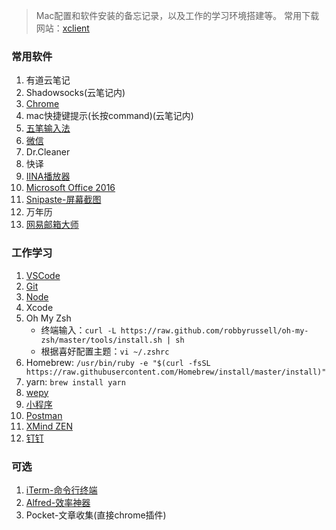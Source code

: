 > Mac配置和软件安装的备忘记录，以及工作的学习环境搭建等。
> 常用下载网站：[xclient](http://xclient.info/?t=5d76255927ad01f925e02fd6e6f50c7e56d41b4f)


### 常用软件
1. 有道云笔记
2. Shadowsocks(云笔记内)
3. [Chrome](https://www.google.cn/chrome/index.html)
4. mac快捷键提示(长按command)(云笔记内)
5. [五笔输入法](https://qingg.im/mac/)
6. [微信](https://weixin.qq.com/)
7. Dr.Cleaner
8. 快译
9. [IINA播放器](https://lhc70000.github.io/iina/zh-cn/)
10. [Microsoft Office 2016](http://xclient.info/s/office-for-mac-2016.html?t=a118b189e07b917a4df860f52ed5314ebf2c6c57)
11. [Snipaste-屏幕截图](https://zh.snipaste.com/)
12. 万年历
13. [网易邮箱大师](https://mail.163.com/dashi/)


### 工作学习
1. [VSCode](https://code.visualstudio.com/)
2. [Git](https://git-scm.com/downloads)
3. [Node](https://nodejs.org/zh-cn/)
4. Xcode
5. Oh My Zsh
    - 终端输入：`curl -L https://raw.github.com/robbyrussell/oh-my-zsh/master/tools/install.sh | sh`
    - 根据喜好配置主题：`vi ~/.zshrc`
6. Homebrew: `/usr/bin/ruby -e "$(curl -fsSL https://raw.githubusercontent.com/Homebrew/install/master/install)"`
7. yarn: `brew install yarn`
8. [wepy](https://tencent.github.io/wepy/document.html#/?id=%E5%BF%AB%E9%80%9F%E5%85%A5%E9%97%A8%E6%8C%87%E5%8D%97)
9. [小程序](https://developers.weixin.qq.com/miniprogram/dev/quickstart/basic/getting-started.html)
10. [Postman](https://www.getpostman.com/apps)
11. [XMind ZEN](https://www.xmind.cn/zen/)
12. [钉钉](https://www.dingtalk.com/)


### 可选
1. [iTerm-命令行终端](https://www.iterm2.com/)
2. [Alfred-效率神器](https://www.alfredapp.com/)
3. Pocket-文章收集(直接chrome插件)